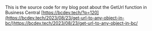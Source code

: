 This is the source code for my blog post about the GetUrl function in Business Central [https://bcdev.tech/?p=120](https://bcdev.tech/2023/08/23/get-url-to-any-object-in-bc/)https://bcdev.tech/2023/08/23/get-url-to-any-object-in-bc/

